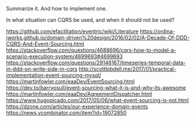 Summarize it. And how to implement one.

In what situation can CQRS be used, and when it should not be used?

https://github.com/efacilitation/eventric/wiki/Literature
https://ordina-jworks.github.io/domain-driven%20design/2016/02/02/A-Decade-Of-DDD-CQRS-And-Event-Sourcing.html
https://stackoverflow.com/questions/4688696/cqrs-how-to-model-a-scenario-execution-system/4699693#4699693
https://stackoverflow.com/questions/29146167/timeseries-temporal-data-in-ddd-on-write-side-in-cqrs
http://scottlobdell.me/2017/01/practical-implementation-event-sourcing-mysql/
https://martinfowler.com/eaaDev/EventSourcing.html
https://dev.to/barryosull/event-sourcing-what-it-is-and-why-its-awesome
https://martinfowler.com/eaaDev/AgreementDispatcher.html
https://www.hugopicado.com/2017/05/06/what-event-sourcing-is-not.html
https://dzone.com/articles/our-experience-domain-events
https://news.ycombinator.com/item?id=19072850
